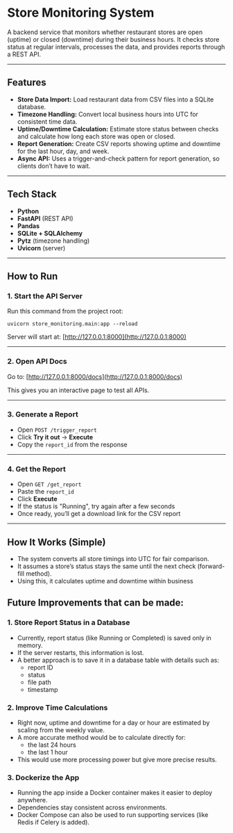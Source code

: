# Store Monitoring System

A backend service that monitors whether restaurant stores are open (uptime) or closed (downtime) during their business hours. It checks store status at regular intervals, processes the data, and provides reports through a REST API.

---

## Features

- **Store Data Import:** Load restaurant data from CSV files into a SQLite database.
- **Timezone Handling:** Convert local business hours into UTC for consistent time data.
- **Uptime/Downtime Calculation:** Estimate store status between checks and calculate how long each store was open or closed.
- **Report Generation:** Create CSV reports showing uptime and downtime for the last hour, day, and week.
- **Async API:** Uses a trigger-and-check pattern for report generation, so clients don’t have to wait.

---

## Tech Stack

- **Python**
- **FastAPI** (REST API)
- **Pandas**
- **SQLite + SQLAlchemy**
- **Pytz** (timezone handling)
- **Uvicorn** (server)

---

## How to Run

### 1. Start the API Server

Run this command from the project root:

```
uvicorn store_monitoring.main:app --reload
```

Server will start at: [http://127.0.0.1:8000](http://127.0.0.1:8000)

---

### 2. Open API Docs

Go to: [http://127.0.0.1:8000/docs](http://127.0.0.1:8000/docs)

This gives you an interactive page to test all APIs.

---

### 3. Generate a Report

- Open `POST /trigger_report`
- Click **Try it out** → **Execute**
- Copy the `report_id` from the response

---

### 4. Get the Report

- Open `GET /get_report`
- Paste the `report_id`
- Click **Execute**
- If the status is "Running", try again after a few seconds
- Once ready, you’ll get a download link for the CSV report

---

## How It Works (Simple)

- The system converts all store timings into UTC for fair comparison.
- It assumes a store’s status stays the same until the next check (forward-fill method).
- Using this, it calculates uptime and downtime within business

## Future Improvements that can be made:


### 1. Store Report Status in a Database
- Currently, report status (like Running or Completed) is saved only in memory.
- If the server restarts, this information is lost.
- A better approach is to save it in a database table with details such as:
  - report ID  
  - status  
  - file path  
  - timestamp  

### 2. Improve Time Calculations
- Right now, uptime and downtime for a day or hour are estimated by scaling from the weekly value.
- A more accurate method would be to calculate directly for:
  - the last 24 hours  
  - the last 1 hour  
- This would use more processing power but give more precise results.

### 3. Dockerize the App
- Running the app inside a Docker container makes it easier to deploy anywhere.
- Dependencies stay consistent across environments.
- Docker Compose can also be used to run supporting services (like Redis if Celery is added).